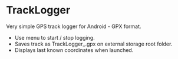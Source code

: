 
TrackLogger
===========

Very simple GPS track logger for Android - GPX format.

  * Use menu to start / stop logging.
  * Saves track as TrackLogger_<timestamp>.gpx on external storage root folder.
  * Displays last known coordinates when launched.
